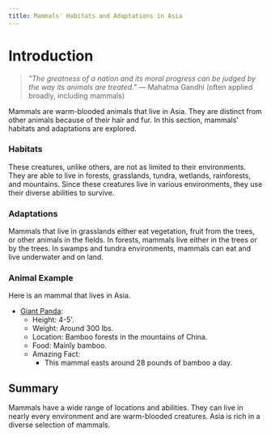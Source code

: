 ```yaml
---
title: Mammals' Habitats and Adaptations in Asia
---
```

# Introduction

>_"The greatness of a nation and its moral progress can be judged by the way its animals are treated."_
>— Mahatma Gandhi (often applied broadly, including mammals)

Mammals are warm-blooded animals that live in Asia. They are distinct from other animals because of their hair and fur. In this section, mammals' habitats and adaptations are explored.
### Habitats

These creatures, unlike others, are not as limited to their environments. They are able to live in forests, grasslands, tundra, wetlands, rainforests, and mountains. Since these creatures live in various environments, they use their diverse abilities to survive.
### Adaptations

Mammals that live in grasslands either eat vegetation, fruit from the trees, or other animals in the fields. In forests, mammals live either in the trees or by the trees. In swamps and tundra environments, mammals can eat and live underwater and on land. 
### Animal Example

Here is an mammal that lives in Asia.

- [Giant Panda](https://cdn.mos.cms.futurecdn.net/3n8tRry6fYg7sNyhFDPQwR.jpg):
	- Height: 4-5'.
	- Weight: Around 300 lbs.
	- Location: Bamboo forests in the mountains of China.
	- Food: Mainly bamboo.
	- Amazing Fact: 
		- This mammal easts around 28 pounds of bamboo a day.
## Summary

Mammals have a wide range of locations and abilities. They can live in nearly every environment and are warm-blooded creatures. Asia is rich in a diverse selection of mammals.